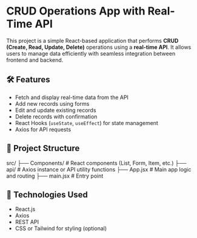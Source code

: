 # CRUD Operations App with Real-Time API

This project is a simple React-based application that performs **CRUD (Create, Read, Update, Delete)** operations using a **real-time API**. It allows users to manage data efficiently with seamless integration between frontend and backend.

## 🛠️ Features
- Fetch and display real-time data from the API
- Add new records using forms
- Edit and update existing records
- Delete records with confirmation
- React Hooks (`useState`, `useEffect`) for state management
- Axios for API requests

## 📁 Project Structure
src/
├── Components/ # React components (List, Form, Item, etc.)
├── api/ # Axios instance or API utility functions
├── App.jsx # Main app logic and routing
├── main.jsx # Entry point

## 🔗 Technologies Used
- React.js
- Axios
- REST API
- CSS or Tailwind for styling (optional)
